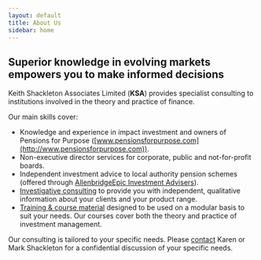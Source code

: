 ```yaml
---
layout: default
title: About Us
sidebar: home
---
```


## Superior knowledge in evolving markets empowers you to make informed decisions

Keith Shackleton Associates Limited (**KSA**) provides specialist consulting to
institutions involved in the theory and practice of finance.

Our main skills cover:

*   Knowledge and experience in impact investment and owners of Pensions for Purpose ([www.pensionsforpurpose.com](http://www.pensionsforpurpose.com)).
*   Non-executive director services for corporate, public and not-for-profit boards.
*   Independent investment advice to local authority pension schemes (offered through [AllenbridgeEpic Investment Advisers](http://allenbridge.com/)).
*   [Investigative consulting](/consulting/) to provide you with independent, qualitative information about your clients and your product range.
*   [Training & course material](/training-material/) designed to be used on a modular basis to suit your needs. Our courses cover both the theory and practice of investment management.

Our consulting is tailored to your specific needs. Please [contact](/contact/)
Karen or Mark Shackleton for a confidential discussion of your specific needs.

